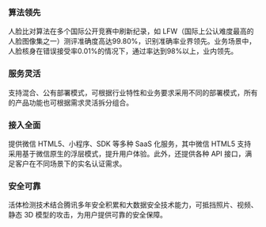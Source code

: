 ### 算法领先
人脸比对算法在多个国际公开竞赛中刷新纪录，如 LFW（国际上公认难度最高的人脸图像集之一）测评准确度高达99.80%，识别准确率业界领先。业务场景中，人脸核身在错误接受率0.01%的情况下，通过率达到98%以上，业内领先。

### 服务灵活
支持混合、公有部署模式，可根据行业特性和业务要求采用不同的部署模式，所有的产品功能也可根据需求灵活拆分组合。

### 接入全面
提供微信 HTML5、小程序、SDK 等多种 SaaS 化服务，其中微信 HTML5 支持采用基于微信原生的浮层模式，提升用户体验。此外，还提供各种 API 接口，满足客户在不同场景下的实名认证需求。   

### 安全可靠  
活体检测技术结合腾讯多年安全积累和大数据安全技术能力，可抵挡照片、视频、静态 3D 模型的攻击，为用户提供可靠的安全保障。 
